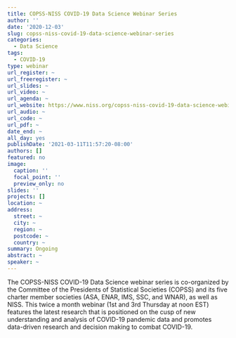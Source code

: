 ```yaml
---
title: COPSS-NISS COVID-19 Data Science Webinar Series
author: ''
date: '2020-12-03'
slug: copss-niss-covid-19-data-science-webinar-series
categories:
  - Data Science
tags:
  - COVID-19
type: webinar
url_register: ~
url_freeregister: ~
url_slides: ~
url_video: ~
url_agenda: ~
url_website: https://www.niss.org/copss-niss-covid-19-data-science-webinar-series
url_audio: ~
url_code: ~
url_pdf: ~
date_end: ~
all_day: yes
publishDate: '2021-03-11T11:57:20-08:00'
authors: []
featured: no
image:
  caption: ''
  focal_point: ''
  preview_only: no
slides: ''
projects: []
location: ~
address:
  street: ~
  city: ~
  region: ~
  postcode: ~
  country: ~
summary: Ongoing
abstract: ~
speaker: ~
---
```

<!--more-->
The COPSS-NISS COVID-19 Data Science webinar series is co-organized by the Committee of the Presidents of Statistical Societies (COPSS) and its five charter member societies (ASA, ENAR, IMS, SSC, and WNAR), as well as NISS.  This twice a month webinar (1st and 3rd Thursday at noon EST) features the latest research that is positioned on the cusp of new understanding and analysis of COVID-19 pandemic data and promotes data-driven research and decision making to combat COVID-19.
